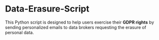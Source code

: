 # Data-Erasure-Script
This Python script is designed to help users exercise their **GDPR rights** by sending personalized emails to data brokers requesting the erasure of personal data.
